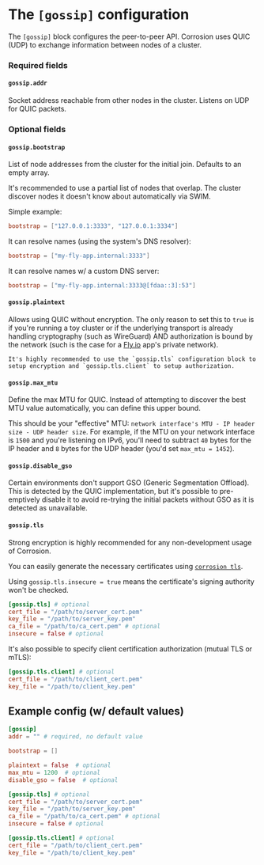 # The `[gossip]` configuration

The `[gossip]` block configures the peer-to-peer API. Corrosion uses QUIC (UDP) to exchange information between nodes of a cluster.

### Required fields

#### `gossip.addr`

Socket address reachable from other nodes in the cluster. Listens on UDP for QUIC packets.

### Optional fields

#### `gossip.bootstrap`

List of node addresses from the cluster for the initial join. Defaults to an empty array.

It's recommended to use a partial list of nodes that overlap. The cluster discover nodes it doesn't know about automatically via SWIM.

Simple example:

```toml
bootstrap = ["127.0.0.1:3333", "127.0.0.1:3334"]
```

It can resolve names (using the system's DNS resolver):

```toml
bootstrap = ["my-fly-app.internal:3333"]
```

It can resolve names w/ a custom DNS server:

```toml
bootstrap = ["my-fly-app.internal:3333@[fdaa::3]:53"]
```

#### `gossip.plaintext`

Allows using QUIC without encryption. The only reason to set this to `true` is if you're running a toy cluster or if the underlying transport is already handling cryptography (such as WireGuard) AND authorization is bound by the network (such is the case for a [Fly.io](https://fly.io) app's private network).

```admonish warning
It's highly recommended to use the `gossip.tls` configuration block to setup encryption and `gossip.tls.client` to setup authorization.
```

#### `gossip.max_mtu`

Define the max MTU for QUIC. Instead of attempting to discover the best MTU value automatically, you can define this upper bound.

This should be your "effective" MTU: `network interface's MTU - IP header size - UDP header size`. For example, if the MTU on your network interface is `1500` and you're listening on IPv6, you'll need to subtract `40` bytes for the IP header and `8` bytes for the UDP header (you'd set `max_mtu = 1452`).

#### `gossip.disable_gso`

Certain environments don't support GSO (Generic Segmentation Offload). This is detected by the QUIC implementation, but it's possible to pre-emptively disable it to avoid re-trying the initial packets without GSO as it is detected as unavailable.

#### `gossip.tls`

Strong encryption is highly recommended for any non-development usage of Corrosion.

You can easily generate the necessary certificates using [`corrosion tls`](../cli/tls.md).

Using `gossip.tls.insecure = true` means the certificate's signing authority won't be checked.

```toml
[gossip.tls] # optional
cert_file = "/path/to/server_cert.pem"
key_file = "/path/to/server_key.pem"
ca_file = "/path/to/ca_cert.pem" # optional
insecure = false # optional
```

It's also possible to specify client certification authorization (mutual TLS or mTLS):

```toml
[gossip.tls.client] # optional
cert_file = "/path/to/client_cert.pem"
key_file = "/path/to/client_key.pem"
```

## Example config (w/ default values)

```toml
[gossip]
addr = "" # required, no default value

bootstrap = []

plaintext = false  # optional
max_mtu = 1200  # optional
disable_gso = false  # optional

[gossip.tls] # optional
cert_file = "/path/to/server_cert.pem"
key_file = "/path/to/server_key.pem"
ca_file = "/path/to/ca_cert.pem" # optional
insecure = false # optional

[gossip.tls.client] # optional
cert_file = "/path/to/client_cert.pem"
key_file = "/path/to/client_key.pem"
```